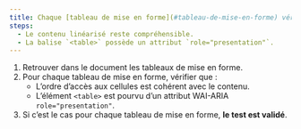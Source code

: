 ```yaml
---
title: Chaque [tableau de mise en forme](#tableau-de-mise-en-forme) vérifie-t-il ces conditions ?
steps:
  - Le contenu linéarisé reste compréhensible.
  - La balise `<table>` possède un attribut `role="presentation"`.
---
```


1. Retrouver dans le document les tableaux de mise en forme.
2. Pour chaque tableau de mise en forme, vérifier que :
   - L’ordre d’accès aux cellules est cohérent avec le contenu.
   - L’élément `<table>` est pourvu d’un attribut WAI-ARIA `role="presentation"`.
3. Si c’est le cas pour chaque tableau de mise en forme, **le test est validé**.
